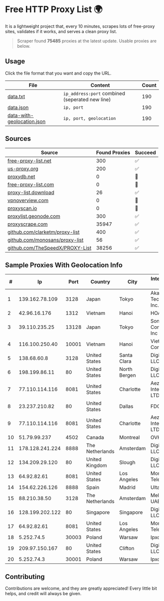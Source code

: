 
# Free HTTP Proxy List 🌍

It is a lightweight project that, every 10 minutes, scrapes lots of free-proxy sites, validates if it works, and serves a clean proxy list.


> Scraper found **75485** proxies at the latest update. Usable proxies are below.

## Usage

Click the file format that you want and copy the URL.


|File|Content|Count|
|----|-------|-----|
|[data.txt](https://raw.githubusercontent.com/themiralay/Proxy-List-World/master/data.txt)|`ip_address:port` combined (seperated new line)|190|
|[data.json](https://raw.githubusercontent.com/themiralay/Proxy-List-World/master/data.json)|`ip, port`|190|
|[data-with-geolocation.json](https://raw.githubusercontent.com/themiralay/Proxy-List-World/master/data-with-geolocation.json)|`ip, port, geolocation`|190|

## Sources

|Source|Found Proxies|Succeed|
|------|-------------|-------|
|[free-proxy-list.net](https://free-proxy-list.net)|300|✅|
|[us-proxy.org](https://www.us-proxy.org)|200|✅|
|[proxydb.net](http://proxydb.net)|0|🚫|
|[free-proxy-list.com](https://free-proxy-list.com/?page=&port=&type%5B%5D=http&type%5B%5D=https&up_time=0&search=Search)|0|🚫|
|[proxy-list.download](https://www.proxy-list.download/HTTP)|26|✅|
|[vpnoverview.com](https://vpnoverview.com/privacy/anonymous-browsing/free-proxy-servers)|0|🚫|
|[proxyscan.io](https://www.proxyscan.io)|0|🚫|
|[proxylist.geonode.com](https://proxylist.geonode.com/api/proxy-list?limit=300&page=1&sort_by=lastChecked&sort_type=desc&protocols=http,https)|300|✅|
|[proxyscrape.com](https://api.proxyscrape.com/v2/?request=displayproxies&protocol=http&timeout=10000&country=all&ssl=all&anonymity=all)|35947|✅|
|[github.com/clarketm/proxy-list](https://raw.githubusercontent.com/clarketm/proxy-list/master/proxy-list-raw.txt)|400|✅|
|[github.com/monosans/proxy-list](https://raw.githubusercontent.com/monosans/proxy-list/main/proxies/http.txt)|56|✅|
|[github.com/TheSpeedX/PROXY-List](https://raw.githubusercontent.com/TheSpeedX/PROXY-List/master/http.txt)|38256|✅|


## Sample Proxies With Geolocation Info

|#|Ip|Port|Country|City|Internet Service Provider|
|-|--|----|-------|----|-------------------------|
|1|139.162.78.109|3128|Japan|Tokyo|Akamai Technologies, Inc.|
|2|42.96.16.176|1312|Vietnam|Hanoi|HOALAC-VNNIC|
|3|39.110.235.25|13128|Japan|Tokyo|Sony Network Communications Inc|
|4|116.100.250.40|10001|Vietnam|Hanoi|Viettel Corporation|
|5|138.68.60.8|3128|United States|Santa Clara|DigitalOcean, LLC|
|6|198.199.86.11|80|United States|North Bergen|DigitalOcean, LLC|
|7|77.110.114.116|8081|United States|Charlotte|Aeza International LTD|
|8|23.237.210.82|80|United States|Dallas|FDCservers.net|
|9|77.110.114.116|8081|United States|Charlotte|Aeza International LTD|
|10|51.79.99.237|4502|Canada|Montreal|OVH SAS|
|11|178.128.241.224|8888|The Netherlands|Amsterdam|DigitalOcean, LLC|
|12|134.209.29.120|80|United Kingdom|Slough|DigitalOcean, LLC|
|13|64.92.82.61|8081|United States|Los Angeles|Momentum Telecom, Inc.|
|14|154.62.226.126|8888|Spain|Madrid|Ultahost, Inc.|
|15|88.210.38.50|3128|The Netherlands|Amsterdam|Melbikomas UAB|
|16|128.199.202.122|80|Singapore|Singapore|DigitalOcean, LLC|
|17|64.92.82.61|8081|United States|Los Angeles|Momentum Telecom, Inc.|
|18|5.252.74.5|30003|Poland|Warsaw|Ipxo LLC|
|19|209.97.150.167|80|United States|Clifton|DigitalOcean, LLC|
|20|5.252.74.3|30001|Poland|Warsaw|Ipxo LLC|



## Contributing

Contributions are welcome, and they are greatly appreciated! Every
little bit helps, and credit will always be given.

